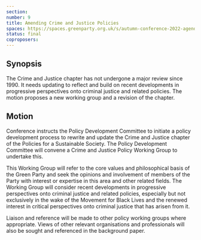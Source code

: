 ```yaml
---
section:
number: 9
title: Amending Crime and Justice Policies
spaces: https://spaces.greenparty.org.uk/s/autumn-conference-2022-agenda-forum/?contentId=101883
status: final
coproposers:
---
```

## Synopsis
The Crime and Justice chapter has not undergone a major review since 1990. It needs updating to reflect and build on recent developments in progressive perspectives onto criminal justice and related policies. The motion proposes a new working group and a revision of the chapter.

## Motion
Conference instructs the Policy Development Committee to initiate a policy development process to rewrite and update the Crime and Justice chapter of the Policies for a Sustainable Society. The Policy Development Committee will convene a Crime and Justice Policy Working Group to undertake this.

This Working Group will refer to the core values and philosophical basis of the Green Party and seek the opinions and involvement of members of the Party with interest or expertise in this area and other related fields. The Working Group will consider recent developments in progressive perspectives onto criminal justice and related policies, especially but not exclusively in the wake of the Movement for Black Lives and the renewed interest in critical perspectives onto criminal justice that has arisen from it.

Liaison and reference will be made to other policy working groups where appropriate. Views of other relevant organisations and professionals will also be sought and referenced in the background paper.
